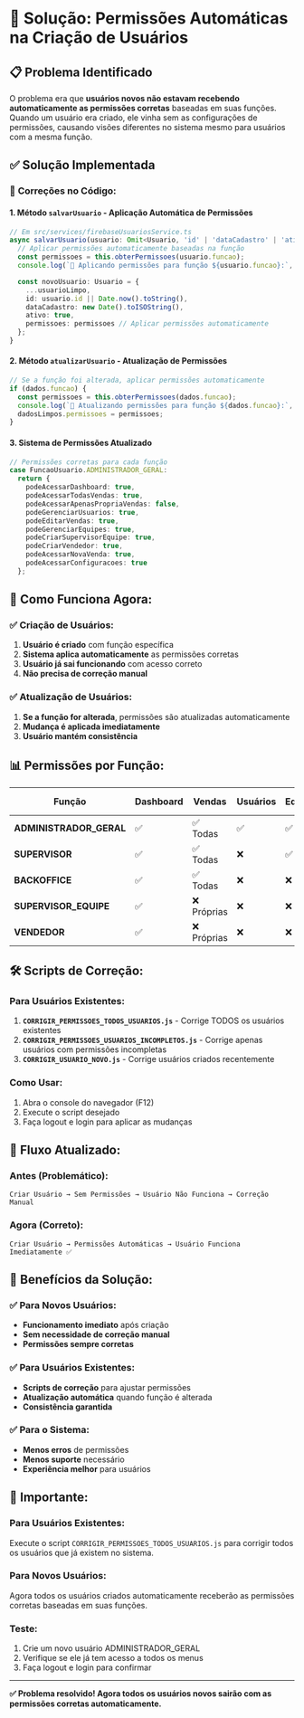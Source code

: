 # 🔧 Solução: Permissões Automáticas na Criação de Usuários

## 📋 Problema Identificado

O problema era que **usuários novos não estavam recebendo automaticamente as permissões corretas** baseadas em suas funções. Quando um usuário era criado, ele vinha sem as configurações de permissões, causando visões diferentes no sistema mesmo para usuários com a mesma função.

## ✅ Solução Implementada

### 🔧 **Correções no Código:**

#### 1. **Método `salvarUsuario` - Aplicação Automática de Permissões**
```typescript
// Em src/services/firebaseUsuariosService.ts
async salvarUsuario(usuario: Omit<Usuario, 'id' | 'dataCadastro' | 'ativo'>): Promise<Usuario> {
  // Aplicar permissões automaticamente baseadas na função
  const permissoes = this.obterPermissoes(usuario.funcao);
  console.log(`🔐 Aplicando permissões para função ${usuario.funcao}:`, permissoes);

  const novoUsuario: Usuario = {
    ...usuarioLimpo,
    id: usuario.id || Date.now().toString(),
    dataCadastro: new Date().toISOString(),
    ativo: true,
    permissoes: permissoes // Aplicar permissões automaticamente
  };
}
```

#### 2. **Método `atualizarUsuario` - Atualização de Permissões**
```typescript
// Se a função foi alterada, aplicar permissões automaticamente
if (dados.funcao) {
  const permissoes = this.obterPermissoes(dados.funcao);
  console.log(`🔐 Atualizando permissões para função ${dados.funcao}:`, permissoes);
  dadosLimpos.permissoes = permissoes;
}
```

#### 3. **Sistema de Permissões Atualizado**
```typescript
// Permissões corretas para cada função
case FuncaoUsuario.ADMINISTRADOR_GERAL:
  return {
    podeAcessarDashboard: true,
    podeAcessarTodasVendas: true,
    podeAcessarApenasPropriaVendas: false,
    podeGerenciarUsuarios: true,
    podeEditarVendas: true,
    podeGerenciarEquipes: true,
    podeCriarSupervisorEquipe: true,
    podeCriarVendedor: true,
    podeAcessarNovaVenda: true,
    podeAcessarConfiguracoes: true
  };
```

## 🎯 **Como Funciona Agora:**

### ✅ **Criação de Usuários:**
1. **Usuário é criado** com função específica
2. **Sistema aplica automaticamente** as permissões corretas
3. **Usuário já sai funcionando** com acesso correto
4. **Não precisa de correção manual**

### ✅ **Atualização de Usuários:**
1. **Se a função for alterada**, permissões são atualizadas automaticamente
2. **Mudança é aplicada imediatamente**
3. **Usuário mantém consistência**

## 📊 **Permissões por Função:**

| Função | Dashboard | Vendas | Usuários | Equipes | Configurações | Nova Venda |
|--------|-----------|--------|----------|---------|---------------|------------|
| **ADMINISTRADOR_GERAL** | ✅ | ✅ Todas | ✅ | ✅ | ✅ | ✅ |
| **SUPERVISOR** | ✅ | ✅ Todas | ❌ | ✅ | ❌ | ✅ |
| **BACKOFFICE** | ✅ | ✅ Todas | ❌ | ❌ | ❌ | ❌ |
| **SUPERVISOR_EQUIPE** | ✅ | ❌ Próprias | ❌ | ❌ | ❌ | ✅ |
| **VENDEDOR** | ✅ | ❌ Próprias | ❌ | ❌ | ❌ | ✅ |

## 🛠️ **Scripts de Correção:**

### **Para Usuários Existentes:**
1. **`CORRIGIR_PERMISSOES_TODOS_USUARIOS.js`** - Corrige TODOS os usuários existentes
2. **`CORRIGIR_PERMISSOES_USUARIOS_INCOMPLETOS.js`** - Corrige apenas usuários com permissões incompletas
3. **`CORRIGIR_USUARIO_NOVO.js`** - Corrige usuários criados recentemente

### **Como Usar:**
1. Abra o console do navegador (F12)
2. Execute o script desejado
3. Faça logout e login para aplicar as mudanças

## 🔄 **Fluxo Atualizado:**

### **Antes (Problemático):**
```
Criar Usuário → Sem Permissões → Usuário Não Funciona → Correção Manual
```

### **Agora (Correto):**
```
Criar Usuário → Permissões Automáticas → Usuário Funciona Imediatamente ✅
```

## 🎯 **Benefícios da Solução:**

### ✅ **Para Novos Usuários:**
- **Funcionamento imediato** após criação
- **Sem necessidade de correção manual**
- **Permissões sempre corretas**

### ✅ **Para Usuários Existentes:**
- **Scripts de correção** para ajustar permissões
- **Atualização automática** quando função é alterada
- **Consistência garantida**

### ✅ **Para o Sistema:**
- **Menos erros** de permissões
- **Menos suporte** necessário
- **Experiência melhor** para usuários

## 🚨 **Importante:**

### **Para Usuários Existentes:**
Execute o script `CORRIGIR_PERMISSOES_TODOS_USUARIOS.js` para corrigir todos os usuários que já existem no sistema.

### **Para Novos Usuários:**
Agora todos os usuários criados automaticamente receberão as permissões corretas baseadas em suas funções.

### **Teste:**
1. Crie um novo usuário ADMINISTRADOR_GERAL
2. Verifique se ele já tem acesso a todos os menus
3. Faça logout e login para confirmar

---

**✅ Problema resolvido! Agora todos os usuários novos sairão com as permissões corretas automaticamente.** 